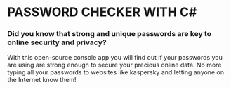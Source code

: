 # PASSWORD CHECKER WITH C#

### Did you know that strong and unique passwords are key to online security and privacy?
With this open-source console app you will find out if your passwords you are using are strong enough to secure your precious online data. No more typing all your passwords to 
websites like kaspersky and letting anyone on the Internet know them!
